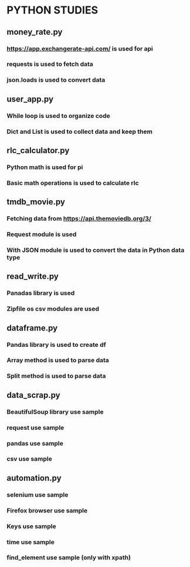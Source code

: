 # PYTHON STUDIES

## money_rate.py

### https://app.exchangerate-api.com/ is used for api

### requests is used to fetch data

### json.loads is used to convert data

## user_app.py

### While loop is used to organize code

### Dict and List is used to collect data and keep them

## rlc_calculator.py

### Python math is used for pi

### Basic math operations is used to calculate rlc

## tmdb_movie.py

### Fetching data from https://api.themoviedb.org/3/

### Request module is used

### With JSON module is used to convert the data in Python data type

## read_write.py

### Panadas library is used

### Zipfile os csv modules are used

## dataframe.py

### Pandas library is used to create df

### Array method is used to parse data

### Split method is used to parse data

## data_scrap.py

### BeautifulSoup library use sample

### request use sample

### pandas use sample

### csv use sample

## automation.py

### selenium use sample

### Firefox browser use sample

### Keys use sample

### time use sample

### find_element use sample (only with xpath)
